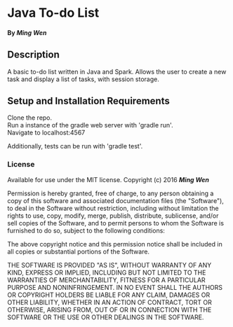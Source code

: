 # Java To-do List

#### By _Ming Wen_

## Description

A basic to-do list written in Java and Spark. Allows the user to create a new task and display a list of tasks, with session storage.

## Setup and Installation Requirements

  Clone the repo.  
  Run a instance of the gradle web server with 'gradle run'.  
  Navigate to localhost:4567

  Additionally, tests can be run with 'gradle test'.
  
### License

Available for use under the MIT license.
Copyright (c) 2016 **_Ming Wen_**

  Permission is hereby granted, free of charge, to any person obtaining a copy of this software and associated documentation files (the "Software"), to deal in the Software without restriction, including without limitation the rights to use, copy, modify, merge, publish, distribute, sublicense, and/or sell copies of the Software, and to permit persons to whom the Software is furnished to do so, subject to the following conditions:

  The above copyright notice and this permission notice shall be included in all copies or substantial portions of the Software.

  THE SOFTWARE IS PROVIDED "AS IS", WITHOUT WARRANTY OF ANY KIND, EXPRESS OR IMPLIED, INCLUDING BUT NOT LIMITED TO THE WARRANTIES OF MERCHANTABILITY, FITNESS FOR A PARTICULAR PURPOSE AND NONINFRINGEMENT. IN NO EVENT SHALL THE AUTHORS OR COPYRIGHT HOLDERS BE LIABLE FOR ANY CLAIM, DAMAGES OR OTHER LIABILITY, WHETHER IN AN ACTION OF CONTRACT, TORT OR OTHERWISE, ARISING FROM, OUT OF OR IN CONNECTION WITH THE SOFTWARE OR THE USE OR OTHER DEALINGS IN THE SOFTWARE.
